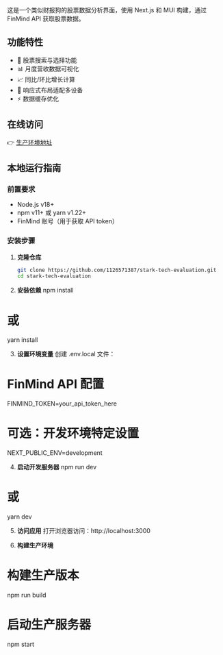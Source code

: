 


这是一个类似财报狗的股票数据分析界面，使用 Next.js 和 MUI 构建，通过 FinMind API 获取股票数据。


## 功能特性

- 🚀 股票搜索与选择功能
- 📊 月度营收数据可视化
- 📈 同比/环比增长计算
- 📱 响应式布局适配多设备
- ⚡ 数据缓存优化

## 在线访问

👉 [生产环境地址](https://your-vercel-app-url.vercel.app/)  

## 本地运行指南

### 前置要求

- Node.js v18+
- npm v11+ 或 yarn v1.22+
- FinMind 账号（用于获取 API token）

### 安装步骤

1. **克隆仓库**
   ```bash
   git clone https://github.com/1126571387/stark-tech-evaluation.git
   cd stark-tech-evaluation

2. **​安装依赖**
npm install
# 或
yarn install

3. **​设置环境变量**
创建 .env.local 文件：
# FinMind API 配置
FINMIND_TOKEN=your_api_token_here

# 可选：开发环境特定设置
NEXT_PUBLIC_ENV=development

4. **​启动开发服务器**
npm run dev
# 或
yarn dev

5. **访问应用**
打开浏览器访问：http://localhost:3000

6. **​构建生产环境**
# 构建生产版本
npm run build

# 启动生产服务器
npm start


